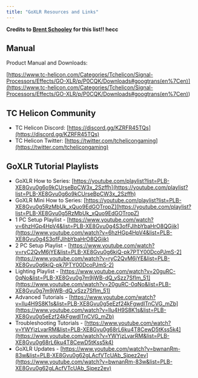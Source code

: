 ```yaml
---
title: "GoXLR Resources and Links"
---
```


**Credits to [Brent Schooley](https://twitter.com/heccbrent) for this list!! hecc**

## Manual

Product Manual and Downloads:

[https://www.tc-helicon.com/Categories/Tchelicon/Signal-Processors/Effects/GO-XLR/p/P0CQK/Downloads#googtrans(en%7Cen)](<https://www.tc-helicon.com/Categories/Tchelicon/Signal-Processors/Effects/GO-XLR/p/P0CQK/Downloads#googtrans(en%7Cen)>)

## TC Helicon Community

- TC Helicon Discord: [https://discord.gg/KZRFR45TQs](https://discord.gg/KZRFR45TQs)
- TC Helicon Twitter: [https://twitter.com/tchelicongaming](https://twitter.com/tchelicongaming)

## GoXLR Tutorial Playlists

- GoXLR How to Series: [https://youtube.com/playlist?list=PLB-XE8Gvu0g6o9kCUrseBpCW3x_2Szffh](https://youtube.com/playlist?list=PLB-XE8Gvu0g6o9kCUrseBpCW3x_2Szffh)
- GoXLR Mini How to Series: [https://youtube.com/playlist?list=PLB-XE8Gvu0g5RzMbUk_xQuo9EdGOTropZ](https://youtube.com/playlist?list=PLB-XE8Gvu0g5RzMbUk_xQuo9EdGOTropZ)
- 1 PC Setup Playlist - [https://www.youtube.com/watch?v=6hzHGp4HpV4&list=PLB-XE8Gvu0g4S3ofFJlhbYbaHrO8QGjik](https://www.youtube.com/watch?v=6hzHGp4HpV4&list=PLB-XE8Gvu0g4S3ofFJlhbYbaHrO8QGjik)
- 2 PC Setup Playlist - [https://www.youtube.com/watch?v=ryC2QvM6jYE&list=PLB-XE8Gvu0g6kiQ-pk7PTY00DcoPJmS-2](https://www.youtube.com/watch?v=ryC2QvM6jYE&list=PLB-XE8Gvu0g6kiQ-pk7PTY00DcoPJmS-2)
- Lighting Playlist - [https://www.youtube.com/watch?v=20guRC-0qNo&list=PLB-XE8Gvu0g7m9jWB-dQ_vSzz7SfIm_51](https://www.youtube.com/watch?v=20guRC-0qNo&list=PLB-XE8Gvu0g7m9jWB-dQ_vSzz7SfIm_51)
- Advanced Tutorials - [https://www.youtube.com/watch?v=Ilu4H9S8K1s&list=PLB-XE8Gvu0g5eEzf24kFgwdlTnCVG_mZb](https://www.youtube.com/watch?v=Ilu4H9S8K1s&list=PLB-XE8Gvu0g5eEzf24kFgwdlTnCVG_mZb)
- Troubleshooting Tutorials - [https://www.youtube.com/watch?v=YWYjzLvarRM&list=PLB-XE8Gvu0g68rL6ku4T8CewD5tKss5k4](https://www.youtube.com/watch?v=YWYjzLvarRM&list=PLB-XE8Gvu0g68rL6ku4T8CewD5tKss5k4)
- GoXLR Updates - [https://www.youtube.com/watch?v=bwnanRm-83w&list=PLB-XE8Gvu0g62gLAcfVTcUAb_Sjpez2ev](https://www.youtube.com/watch?v=bwnanRm-83w&list=PLB-XE8Gvu0g62gLAcfVTcUAb_Sjpez2ev)
